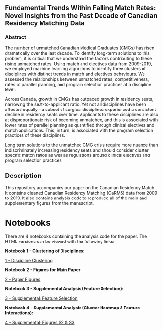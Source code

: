 ## Fundamental Trends Within Falling Match Rates: Novel Insights from the Past Decade of Canadian Residency Matching Data

### Abstract
The number of unmatched Canadian Medical Graduates (CMGs) has risen dramatically over the last decade. To identify long-term solutions to this problem, it is critical that we understand the factors contributing to these rising unmatched rates. Using match and electives data from 2009-2019, we employed machine learning algorithms to identify three clusters of disciplines with distinct trends in match and electives behaviours. We assessed the relationships between unmatched rates, competitiveness, rates of parallel planning, and program selection practices at a discipline level. 

Across Canada, growth in CMGs has outpaced growth in residency seats, narrowing the seat-to-applicant ratio. Yet not all disciplines have been affected equally - a subset of surgical disciplines experienced a consistent decline in residency seats over time. Applicants to these disciplines are also at disproportionate risk of becoming unmatched, and this is associated with lower rates of parallel planning as quantified through clinical electives and match applications. This, in turn, is associated with the program selection practices of these disciplines. 

Long term solutions to the unmatched CMG crisis require more nuance than indiscriminately increasing residency seats and should consider cluster specific match ratios as well as regulations around clinical electives and program selection practices.


## Description

This repository accompanies our paper on the Canadian Residency Match. It contains cleaned Canadian Residency Matching (CaRMS) data from 2009 to 2019. It also contains analysis code to reproduce all of the main and supplementary figures from the manuscript.


# Notebooks

There are 4 notebooks containing the analysis code for the paper. The HTML versions can be viewed with the following links: 


**Notebook 1 - Clustering of Disciplines:**

[1 - Discipline Clustering](https://htmlpreview.github.io/?https://github.com/andygxzeng/carms_paper/blob/master/1_Clustering.html)


**Notebook 2 - Figures for Main Paper:**

[2 - Paper Figures](https://htmlpreview.github.io/?https://github.com/andygxzeng/carms_paper/blob/master/2_Paper_Figures.html)


**Notebook 3 - Supplemental Analysis (Feature Selection):**

[3 - Supplemental; Feature Selection](https://htmlpreview.github.io/?https://github.com/andygxzeng/carms_paper/blob/master/3_Supplemental_feature_selection.html)


**Notebook 4 - Supplemental Analysis (Cluster Heatmap & Feature Interactions):**

[4 - Supplemental; Figures S2 & S3](https://htmlpreview.github.io/?https://github.com/andygxzeng/carms_paper/blob/master/4_Supplemental_Analysis_S2_S3.html)
